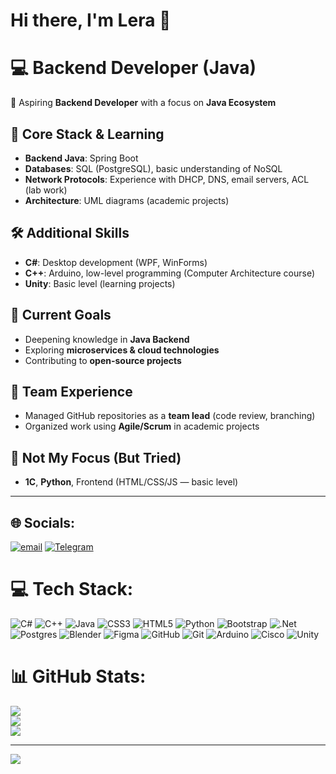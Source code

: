 # Hi there, I'm Lera 👋  
# 💻 Backend Developer (Java)  

🚀 Aspiring **Backend Developer** with a focus on **Java Ecosystem**  

## 🔧 **Core Stack & Learning**  

- **Backend Java**: Spring Boot  
- **Databases**: SQL (PostgreSQL), basic understanding of NoSQL  
- **Network Protocols**: Experience with DHCP, DNS, email servers, ACL (lab work)  
- **Architecture**: UML diagrams (academic projects)  

## 🛠️ **Additional Skills**  

- **C#**: Desktop development (WPF, WinForms)  
- **C++**: Arduino, low-level programming (Computer Architecture course)  
- **Unity**: Basic level (learning projects)  

## 🌱 **Current Goals**  

- Deepening knowledge in **Java Backend**  
- Exploring **microservices & cloud technologies**  
- Contributing to **open-source projects**  

## 👥 **Team Experience**  

- Managed GitHub repositories as a **team lead** (code review, branching)  
- Organized work using **Agile/Scrum** in academic projects  

## 📌 **Not My Focus (But Tried)**  

- **1C**, **Python**, Frontend (HTML/CSS/JS — basic level)  

---

## 🌐 Socials:
[![email](https://img.shields.io/badge/Email-D14836?logo=gmail&logoColor=white)](mailto:valerygetman@gmail.com) 
[![Telegram](https://img.shields.io/badge/Telegram-2CA5E0?logo=telegram&logoColor=white)](https://t.me/@eklero4)

# 💻 Tech Stack:
![C#](https://img.shields.io/badge/c%23-%23239120.svg?style=for-the-badge&logo=csharp&logoColor=white) ![C++](https://img.shields.io/badge/c++-%2300599C.svg?style=for-the-badge&logo=c%2B%2B&logoColor=white) ![Java](https://img.shields.io/badge/java-%23ED8B00.svg?style=for-the-badge&logo=openjdk&logoColor=white) ![CSS3](https://img.shields.io/badge/css3-%231572B6.svg?style=for-the-badge&logo=css3&logoColor=white) ![HTML5](https://img.shields.io/badge/html5-%23E34F26.svg?style=for-the-badge&logo=html5&logoColor=white) ![Python](https://img.shields.io/badge/python-3670A0?style=for-the-badge&logo=python&logoColor=ffdd54) ![Bootstrap](https://img.shields.io/badge/bootstrap-%238511FA.svg?style=for-the-badge&logo=bootstrap&logoColor=white) ![.Net](https://img.shields.io/badge/.NET-5C2D91?style=for-the-badge&logo=.net&logoColor=white) ![Postgres](https://img.shields.io/badge/postgres-%23316192.svg?style=for-the-badge&logo=postgresql&logoColor=white) ![Blender](https://img.shields.io/badge/blender-%23F5792A.svg?style=for-the-badge&logo=blender&logoColor=white) ![Figma](https://img.shields.io/badge/figma-%23F24E1E.svg?style=for-the-badge&logo=figma&logoColor=white) ![GitHub](https://img.shields.io/badge/github-%23121011.svg?style=for-the-badge&logo=github&logoColor=white) ![Git](https://img.shields.io/badge/git-%23F05033.svg?style=for-the-badge&logo=git&logoColor=white) ![Arduino](https://img.shields.io/badge/-Arduino-00979D?style=for-the-badge&logo=Arduino&logoColor=white) ![Cisco](https://img.shields.io/badge/cisco-%23049fd9.svg?style=for-the-badge&logo=cisco&logoColor=black) ![Unity](https://img.shields.io/badge/unity-%23000000.svg?style=for-the-badge&logo=unity&logoColor=white)
# 📊 GitHub Stats:
![](https://github-readme-stats.vercel.app/api?username=Lerokaa&theme=dark&hide_border=false&include_all_commits=false&count_private=false)<br/>
![](https://nirzak-streak-stats.vercel.app/?user=Lerokaa&theme=dark&hide_border=false)<br/>
![](https://github-readme-stats.vercel.app/api/top-langs/?username=Lerokaa&theme=dark&hide_border=false&include_all_commits=false&count_private=false&layout=compact)

---
[![](https://visitcount.itsvg.in/api?id=Lerokaa&icon=0&color=0)](https://visitcount.itsvg.in)

<!-- Proudly created with GPRM ( https://gprm.itsvg.in ) -->
